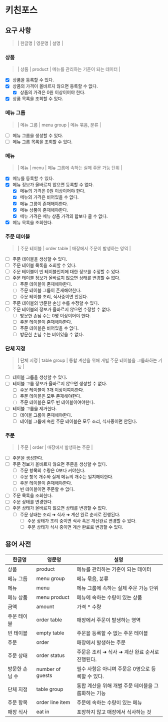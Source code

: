 # 키친포스

## 요구 사항

> | 한글명 | 영문명 | 설명 |

### 상품

> | 상품 | product | 메뉴를 관리하는 기준이 되는 데이터 |

- [x] 상품을 등록할 수 있다.
- [x] 상품의 가격이 올바르지 않으면 등록할 수 없다.
    - [x] 상품의 가격은 0원 이상이어야 한다.
- [x] 상품 목록을 조회할 수 있다.

### 메뉴 그룹

> | 메뉴 그룹 | menu group | 메뉴 묶음, 분류 |

- [ ] 메뉴 그룹을 생성할 수 있다.
- [ ] 메뉴 그룹 목록을 조회할 수 있다.

### 메뉴

> | 메뉴 | menu | 메뉴 그룹에 속하는 실제 주문 가능 단위 |

- [x] 메뉴를 등록할 수 있다.
- [x] 메뉴 정보가 올바르지 않으면 등록할 수 없다.
    - [x] 메뉴의 가격은 0원 이상이어야 한다.
    - [x] 메뉴의 가격은 비어있을 수 없다.
    - [x] 메뉴 그룹이 존재해야한다.
    - [x] 메뉴 상품이 존재해야한다.
    - [x] 메뉴 가격은 메뉴 상품 가격의 합보다 클 수 없다.
- [x] 메뉴 목록을 조회한다.

### 주문 테이블

> | 주문 테이블 | order table | 매장에서 주문이 발생하는 영역 |

- [ ] 주문 테이블을 생성할 수 있다.
- [ ] 주문 테이블 목록을 조회할 수 있다.
- [ ] 주문 테이블이 빈 테이블인지에 대한 정보를 수정할 수 있다.
- [ ] 주문 테이블 정보가 올바르지 않으면 상태를 변경할 수 없다.
    - [ ] 주문 테이블이 존재해야한다.
    - [ ] 주문 테이블 그룹이 존재해야한다.
    - [ ] 주문 테이블 조리, 식사중이면 안된다.
- [ ] 주문 테이블의 방문한 손님 수를 수정할 수 있다.
- [ ] 주문 테이블의 정보가 올바르지 않으면 수정할 수 없다.
    - [ ] 방문한 손님 수는 0명 이상이어야 한다.
    - [ ] 주문 테이블이 존재해야한다.
    - [ ] 주문 테이블은 비어있을 수 없다.
    - [ ] 방문한 손님 수는 비어있을 수 없다.

### 단체 지정

> | 단체 지정 | table group | 통합 계산을 위해 개별 주문 테이블을 그룹화하는 기능 |

- [ ] 테이블 그룹을 생성할 수 있다.
- [ ] 테이블 그룹 정보가 올바르지 않으면 생성할 수 없다.
    - [ ] 주문 테이블이 3개 이상이여야한다.
    - [ ] 주문 테이블은 모두 존재해야한다.
    - [ ] 주문 테이블은 모두 빈 테이블이여야한다.
- [ ] 테이블 그룹을 제거한다.
    - [ ] 테이블 그룹이 존재해야한다.
    - [ ] 테이블 그룹에 속한 주문 테이블은 모두 조리, 식사중이면 안된다.

### 주문

> | 주문 | order | 매장에서 발생하는 주문 |

- [ ] 주문을 생성한다.
- [ ] 주문 정보가 올바르지 않으면 주문을 생성할 수 없다.
    - [ ] 주문 항목의 수량은 0보다 커야한다.
    - [ ] 주문 항목 개수와 실제 메뉴의 개수는 일치해야한다.
    - [ ] 주문 테이블이 존재해야한다.
    - [ ] 빈 테이블이면 주문할 수 없다.
- [ ] 주문 목록을 조회한다.
- [ ] 주문 상태를 변경한다.
- [ ] 주문 상태가 올바르지 않으면 상태를 변경할 수 없다.
    - [ ] 주문 상태는 조리 ➜ 식사 ➜ 계산 완료 순서로 진행된다.
        - [ ] 주문 상태가 조리 중이면 식사 혹은 계산완료 변경할 수 있다.
        - [ ] 주문 상태가 식사 중이면 계산 완료로 변경할 수 있다.

## 용어 사전

| 한글명      | 영문명              | 설명                            |
|----------|------------------|-------------------------------|
| 상품       | product          | 메뉴를 관리하는 기준이 되는 데이터           |
| 메뉴 그룹    | menu group       | 메뉴 묶음, 분류                     |
| 메뉴       | menu             | 메뉴 그룹에 속하는 실제 주문 가능 단위        |
| 메뉴 상품    | menu product     | 메뉴에 속하는 수량이 있는 상품             |
| 금액       | amount           | 가격 * 수량                       |
| 주문 테이블   | order table      | 매장에서 주문이 발생하는 영역              |
| 빈 테이블    | empty table      | 주문을 등록할 수 없는 주문 테이블           |
| 주문       | order            | 매장에서 발생하는 주문                  |
| 주문 상태    | order status     | 주문은 조리 ➜ 식사 ➜ 계산 완료 순서로 진행된다. |
| 방문한 손님 수 | number of guests | 필수 사항은 아니며 주문은 0명으로 등록할 수 있다. |
| 단체 지정    | table group      | 통합 계산을 위해 개별 주문 테이블을 그룹화하는 기능 |
| 주문 항목    | order line item  | 주문에 속하는 수량이 있는 메뉴             |
| 매장 식사    | eat in           | 포장하지 않고 매장에서 식사하는 것           |
